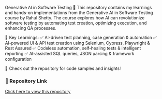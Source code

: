 Generative AI in Software Testing 🚀
This repository contains my learnings and hands-on implementations from the Generative AI in Software Testing course by Rahul Shetty. The course explores how AI can revolutionize software testing by automating test creation, optimizing execution, and enhancing QA processes.

🔹 Key Learnings:
✅ AI-driven test planning, case generation & automation
✅ AI-powered UI & API test creation using Selenium, Cypress, Playwright & Rest Assured
✅ Codeless automation, self-healing tests & intelligent reporting
✅ AI-assisted SQL queries, JSON parsing & framework configuration

📌 Check out the repository for code samples and insights!

### 🔗 Repository Link
[Click here to view this repository](https://github.com/RajatSharan/Generative-AI-in-Software-Testing)










